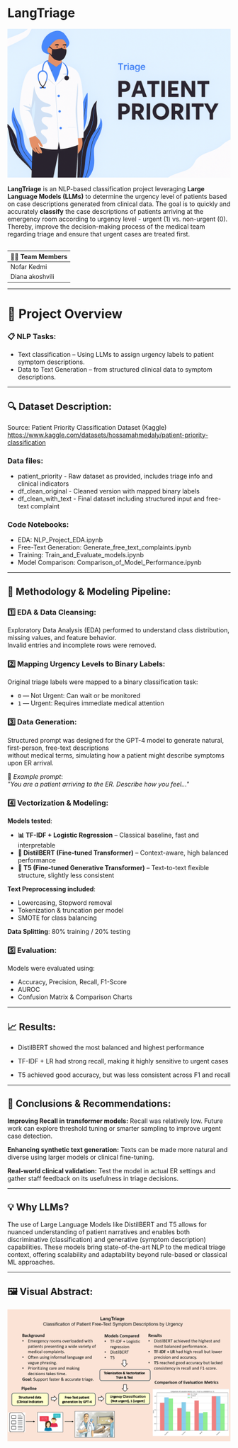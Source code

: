 # LangTriage

![Triage Workflow](Triage.png)

**LangTriage** is an NLP-based classification project leveraging **Large Language Models (LLMs)** to determine the urgency level of patients based on case descriptions generated from clinical data.
The goal is to quickly and accurately **classify** the case descriptions of patients arriving at the emergency room according to urgency level - urgent (1) vs. non-urgent (0).
Thereby, improve the decision-making process of the medical team regarding triage and ensure that urgent cases are treated first.


##
| 🧑‍🔬 Team Members                 |
|----------------------------|
| Nofar Kedmi            |
| Diana akoshvili        |

---

# **🎯 Project Overview**

### 📋 NLP Tasks: 
* Text classification – Using LLMs to assign urgency labels to patient symptom descriptions.
* Data to Text Generation – from structured clinical data to symptom descriptions.

---

## 🔍 Dataset Description:
Source: Patient Priority Classification Dataset (Kaggle) https://www.kaggle.com/datasets/hossamahmedaly/patient-priority-classification

### **Data files:** 
* patient_priority - Raw dataset as provided, includes triage info and clinical indicators
* df_clean_original - Cleaned version with mapped binary labels 
* df_clean_with_text - Final dataset including structured input and free-text complaint

### **Code Notebooks:**
* EDA: NLP_Project_EDA.ipynb
* Free-Text Generation: Generate_free_text_complaints.ipynb
* Training: Train_and_Evaluate_models.ipynb
* Model Comparison: Comparison_of_Model_Performance.ipynb

---

## 🔬 Methodology & Modeling  Pipeline:
### 1️⃣ EDA & Data Cleansing:
Exploratory Data Analysis (EDA) performed to understand class distribution, missing values, and feature behavior.  
Invalid entries and incomplete rows were removed.

### 2️⃣ Mapping Urgency Levels to Binary Labels:
Original triage labels were mapped to a binary classification task:  
- `0` — Not Urgent: Can wait or be monitored  
- `1` — Urgent: Requires immediate medical attention

### 3️⃣ Data Generation:
Structured prompt was designed for the GPT-4 model to generate natural, first-person, free-text descriptions  
without medical terms, simulating how a patient might describe symptoms upon ER arrival.  

📌 *Example prompt*:  
*"You are a patient arriving to the ER. Describe how you feel..."*

### 4️⃣ Vectorization & Modeling:

**Models tested**:
- **📊 TF-IDF + Logistic Regression** – Classical baseline, fast and interpretable  
- **🤖 DistilBERT (Fine-tuned Transformer)** – Context-aware, high balanced performance  
- **🧠 T5 (Fine-tuned Generative Transformer)** – Text-to-text flexible structure, slightly less consistent  

**Text Preprocessing included**:
- Lowercasing, Stopword removal  
- Tokenization & truncation per model  
- SMOTE for class balancing  

**Data Splitting**: 80% training / 20% testing


### 5️⃣ Evaluation:
Models were evaluated using:
- Accuracy, Precision, Recall, F1-Score  
- AUROC  
- Confusion Matrix & Comparison Charts  

---

## 📈 Results: 
* DistilBERT showed the most balanced and highest performance 

* TF-IDF + LR had strong recall, making it highly sensitive to urgent cases

* T5 achieved good accuracy, but was less consistent across F1 and recall

---

## 🧩 Conclusions & Recommendations:

**Improving Recall in transformer models:**
Recall was relatively low. Future work can explore threshold tuning or smarter sampling to improve urgent case detection.

**Enhancing synthetic text generation:** Texts can be made more natural and diverse using larger models or clinical fine-tuning.

**Real-world clinical validation:** Test the model in actual ER settings and gather staff feedback on its usefulness in triage decisions.

---

## 💡 **Why LLMs?**  
The use of Large Language Models like DistilBERT and T5 allows for nuanced understanding of patient narratives and enables both discriminative (classification) and generative (symptom description) capabilities. These models bring state-of-the-art NLP to the medical triage context, offering scalability and adaptability beyond rule-based or classical ML approaches.

---

## 🖼️ Visual Abstract:
![Project Visual Abstract](Visual%20Abstract.png)






